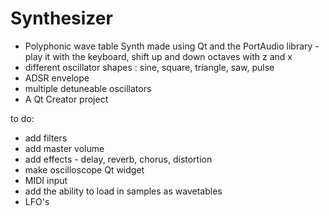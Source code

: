 # Synthesizer
- Polyphonic wave table Synth made using Qt and the PortAudio library - play it with the keyboard, shift up and down octaves with z and x
- different oscillator shapes : sine, square, triangle, saw, pulse
- ADSR envelope
- multiple detuneable oscillators
- A Qt Creator project

to do:
- add filters
- add master volume
- add effects - delay, reverb, chorus, distortion
- make oscilloscope Qt widget
- MIDI input
- add the ability to load in samples as wavetables
- LFO's
